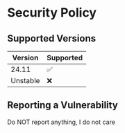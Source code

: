 # Security Policy

## Supported Versions

|  Version  |  Supported          |
| --------- | ------------------- |
| 24.11     | :white_check_mark:  |
| Unstable  | :x:                 |

## Reporting a Vulnerability

Do NOT report anything, I do not care
